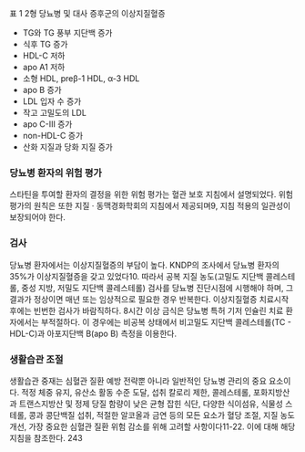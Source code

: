 표 1 2형 당뇨병 및 대사 증후군의 이상지질혈증
- TG와 TG 풍부 지단백 증가
- 식후 TG 증가
- HDL-C 저하
- apo A1 저하
- 소형 HDL, preβ-1 HDL, α-3 HDL
- apo B 증가
- LDL 입자 수 증가
- 작고 고밀도의 LDL
- apo C-III 증가
- non-HDL-C 증가
- 산화 지질과 당화 지질 증가

### 당뇨병 환자의 위험 평가
스타틴을 투여할 환자의 결정을 위한 위험 평가는 혈관 보호 지침에서 설명되었다. 위험 평가의 원칙은 또한 지질 · 동맥경화학회의 지침에서 제공되며9, 지침 적용의 일관성이 보장되어야 한다.

### 검사
당뇨병 환자에서는 이상지질혈증의 부담이 높다. KNDP의 조사에서 당뇨병 환자의 35%가 이상지질혈증을 갖고 있었다10. 따라서 공복 지질 농도(고밀도 지단백 콜레스테롤, 중성 지방, 저밀도 지단백 콜레스테롤) 검사를 당뇨병 진단시점에 시행해야 하며, 그 결과가 정상이면 매년 또는 임상적으로 필요한 경우 반복한다. 이상지질혈증 치료시작 후에는 빈번한 검사가 바람직하다. 8시간 이상 금식은 당뇨병 특허 기저 인슐린 치료 환자에서는 부적절하다. 이 경우에는 비공복 상태에서 비고밀도 지단백 콜레스테롤(TC - HDL-C)과 아포지단백 B(apo B) 측정을 이용한다.

### 생활습관 조절
생활습관 중재는 심혈관 질환 예방 전략뿐 아니라 일반적인 당뇨병 관리의 중요 요소이다. 적정 체중 유지, 유산소 활동 수준 도달, 섭취 칼로리 제한, 콜레스테롤, 포화지방산과 트랜스지방산 및 정제 당질 함량이 낮은 균형 잡힌 식단, 다양한 식이섬유, 식물성 스테롤, 콩과 콩단백질 섭취, 적절한 알코올과 금연 등의 모든 요소가 혈당 조절, 지질 농도 개선, 가장 중요한 심혈관 질환 위험 감소를 위해 고려할 사항이다11-22. 이에 대해 해당 지침을 참조한다.
<PAGE>243
